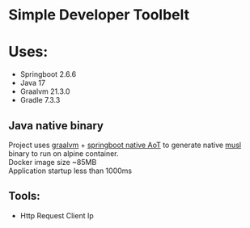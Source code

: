 # Simple Developer Toolbelt

# Uses:
 * Springboot 2.6.6
 * Java 17
 * Graalvm 21.3.0
 * Gradle 7.3.3

## Java native binary
Project uses [graalvm](https://www.graalvm.org/) + [springboot native AoT](https://docs.spring.io/spring-native/docs/current/reference/htmlsingle/) to generate native [musl](https://musl.libc.org/) binary to run on alpine container.    
Docker image size ~85MB    
Application startup less than 1000ms

## Tools:
 * Http Request Client Ip
